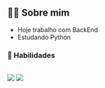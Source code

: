 ## 🙋‍♂️ Sobre mim 

- Hoje trabalho com BackEnd
- Estudando Python

### 🚀 Habilidades
<div style="display: inline_block"><br>
<img src="https://cdn.jsdelivr.net/gh/devicons/devicon/icons/html5/html5-original.svg" />
<img src="https://cdn.jsdelivr.net/gh/devicons/devicon/icons/python/python-original.svg" />
</div>
